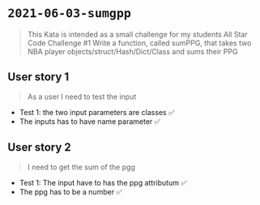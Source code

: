 # `2021-06-03-sumgpp`

> This Kata is intended as a small challenge for my students
> All Star Code Challenge #1
> Write a function, called sumPPG, that takes two NBA player objects/struct/Hash/Dict/Class and sums their PPG

## User story 1

> As a user I need to test the input

- Test 1: the two input parameters are classes ✅
- The inputs has to have name parameter ✅

## User story 2

> I need to get the sum of the pgg

- Test 1: The input have to has the ppg attributum ✅
- The ppg has to be a number ✅
